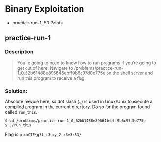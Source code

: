 # Binary Exploitation
- practice-run-1, 50 Points

## practice-run-1
### Description
> You're going to need to know how to run programs if you're going to get out of here. Navigate to /problems/practice-run-1_0_62b61488e896645ebff9b6c97d0e775e on the shell server and run this program to receive a flag.

### Solution: 
Absolute newbie here, so dot slash (./) is used in Linux/Unix to execute a compiled program in the current directory. Do so for the program found called `run_this`.
```
$ cd /problems/practice-run-1_0_62b61488e896645ebff9b6c97d0e775e
$ ./run_this
```
Flag is `picoCTF{g3t_r3ady_2_r3v3r53}`

